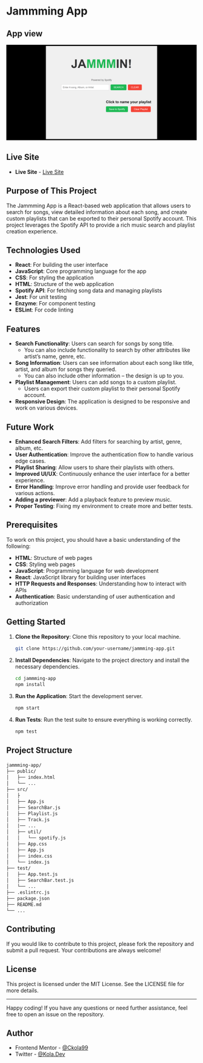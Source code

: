 # Jammming App

## App view

![](src\assets\screencapture-ckola99-github-io-2024-07-03-19_17_51.png)

## Live Site

- **Live Site** - [Live Site]( https://ckola99.github.io/JammmingApp/)

## Purpose of This Project

The Jammming App is a React-based web application that allows users to search for songs, view detailed information about each song, and create custom playlists that can be exported to their personal Spotify account. This project leverages the Spotify API to provide a rich music search and playlist creation experience.

## Technologies Used

- **React**: For building the user interface
- **JavaScript**: Core programming language for the app
- **CSS**: For styling the application
- **HTML**: Structure of the web application
- **Spotify API**: For fetching song data and managing playlists
- **Jest**: For unit testing
- **Enzyme**: For component testing
- **ESLint**: For code linting

## Features

- **Search Functionality**: Users can search for songs by song title.
  - You can also include functionality to search by other attributes like artist’s name, genre, etc.
- **Song Information**: Users can see information about each song like title, artist, and album for songs they queried.
  - You can also include other information – the design is up to you.
- **Playlist Management**: Users can add songs to a custom playlist.
  - Users can export their custom playlist to their personal Spotify account.
- **Responsive Design**: The application is designed to be responsive and work on various devices.

## Future Work

- **Enhanced Search Filters**: Add filters for searching by artist, genre, album, etc.
- **User Authentication**: Improve the authentication flow to handle various edge cases.
- **Playlist Sharing**: Allow users to share their playlists with others.
- **Improved UI/UX**: Continuously enhance the user interface for a better experience.
- **Error Handling**: Improve error handling and provide user feedback for various actions.
- **Adding a previewer**: Add a playback feature to preview music.
- **Proper Testing**: Fixing my environment to create more and better tests.

## Prerequisites

To work on this project, you should have a basic understanding of the following:

- **HTML**: Structure of web pages
- **CSS**: Styling web pages
- **JavaScript**: Programming language for web development
- **React**: JavaScript library for building user interfaces
- **HTTP Requests and Responses**: Understanding how to interact with APIs
- **Authentication**: Basic understanding of user authentication and authorization

## Getting Started

1. **Clone the Repository**: Clone this repository to your local machine.
   ```sh
   git clone https://github.com/your-username/jammming-app.git
   ```
2. **Install Dependencies**: Navigate to the project directory and install the necessary dependencies.
   ```sh
   cd jammming-app
   npm install
   ```
3. **Run the Application**: Start the development server.
   ```sh
   npm start
   ```
4. **Run Tests**: Run the test suite to ensure everything is working correctly.
   ```sh
   npm test
   ```

## Project Structure

```
jammming-app/
├── public/
│   ├── index.html
│   └── ...
├── src/
│   ├
│   ├── App.js
│   ├── SearchBar.js
│   ├── Playlist.js
│   ├── Track.js
│   |── ...
│   ├── util/
│   │   └── spotify.js
│   ├── App.css
│   ├── App.js
│   ├── index.css
│   └── index.js
├── test/
│   ├── App.test.js
│   ├── SearchBar.test.js
│   └── ...
├── .eslintrc.js
├── package.json
├── README.md
└── ...
```


## Contributing

If you would like to contribute to this project, please fork the repository and submit a pull request. Your contributions are always welcome!

## License

This project is licensed under the MIT License. See the LICENSE file for more details.

---

Happy coding! If you have any questions or need further assistance, feel free to open an issue on the repository.


## Author

- Frontend Mentor - [@Ckola99](https://www.frontendmentor.io/profile/Ckola99)
- Twitter - [@Kola.Dev](https://www.twitter.com/kolaDev01)
